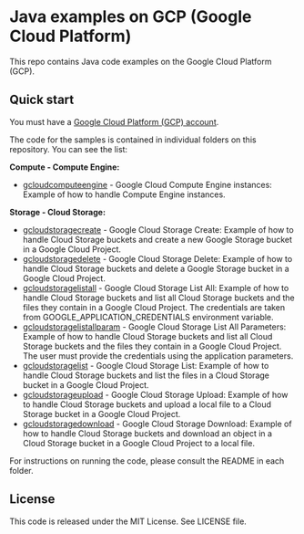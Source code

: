# Java examples on GCP (Google Cloud Platform)

This repo contains Java code examples on the Google Cloud Platform (GCP).




## Quick start

You must have a [Google Cloud Platform (GCP) account](http://cloud.google.com/).

The code for the samples is contained in individual folders on this repository. You can see the list:

**Compute - Compute Engine:**
* [gcloudcomputeengine](/gcloudcomputeengine) - Google Cloud Compute Engine instances: Example of how to handle Compute Engine instances.

**Storage - Cloud Storage:**
* [gcloudstoragecreate](/gcloudstoragecreate) - Google Cloud Storage Create: Example of how to handle Cloud Storage buckets and
create a new Google Storage bucket in a Google Cloud Project.
* [gcloudstoragedelete](/gcloudstoragedelete) - Google Cloud Storage Delete: Example of how to handle Cloud Storage buckets and
delete a Google Storage bucket in a Google Cloud Project.
* [gcloudstoragelistall](/gcloudstoragelistall) - Google Cloud Storage List All: Example of how to handle Cloud Storage buckets and
list all Cloud Storage buckets and the files they contain in a Google Cloud Project.
The credentials are taken from GOOGLE_APPLICATION_CREDENTIALS environment variable.
* [gcloudstoragelistallparam](/gcloudstoragelistallparam) - Google Cloud Storage List All Parameters: Example of how to handle Cloud Storage buckets and
list all Cloud Storage buckets and the files they contain in a Google Cloud Project.
The user must provide the credentials using the application parameters.
* [gcloudstoragelist](/gcloudstoragelist) - Google Cloud Storage List: Example of how to handle Cloud Storage buckets and
list the files in a Cloud Storage bucket in a Google Cloud Project.
* [gcloudstorageupload](/gcloudstorageupload) - Google Cloud Storage Upload: Example of how to handle Cloud Storage buckets and
upload a local file to a Cloud Storage bucket in a Google Cloud Project.
* [gcloudstoragedownload](/gcloudstoragedownload) - Google Cloud Storage Download: Example of how to handle Cloud Storage buckets and
download an object in a Cloud Storage bucket in a Google Cloud Project to a local file.

For instructions on running the code, please consult the README in each folder. 




## License

This code is released under the MIT License. See LICENSE file.